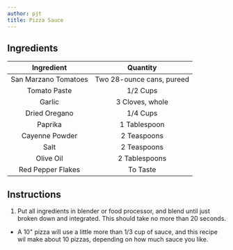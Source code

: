```yaml
---
author: pjt
title: Pizza Sauce
---
```


## Ingredients

|      Ingredient      |          Quantity         |
|:--------------------:|:-------------------------:|
| San Marzano Tomatoes | Two 28-ounce cans, pureed |
|     Tomato Paste     |          1/2 Cups         |
|        Garlic        |      3 Cloves, whole      |
|     Dried Oregano    |          1/4 Cups         |
|        Paprika       |        1 Tablespoon       |
|    Cayenne Powder    |        2 Teaspoons        |
|         Salt         |        2 Teaspoons        |
|       Olive Oil      |       2 Tablespoons       |
|   Red Pepper Flakes  |          To Taste         |

## Instructions

1. Put all ingredients in blender or food processor, and blend until just broken down and integrated. This should take no more than 20 seconds.

* A 10" pizza will use a little more than 1/3 cup of sauce, and this recipe wil make about 10 pizzas, depending on how much sauce you like.
